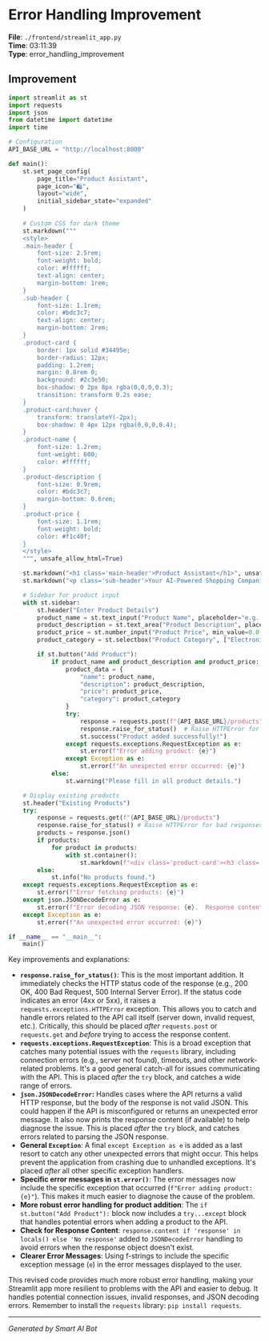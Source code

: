 # Error Handling Improvement

**File**: `./frontend/streamlit_app.py`  
**Time**: 03:11:39  
**Type**: error_handling_improvement

## Improvement

```python
import streamlit as st
import requests
import json
from datetime import datetime
import time

# Configuration
API_BASE_URL = "http://localhost:8000"

def main():
    st.set_page_config(
        page_title="Product Assistant",
        page_icon="🛍️",
        layout="wide",
        initial_sidebar_state="expanded"
    )
    
    # Custom CSS for dark theme
    st.markdown("""
    <style>
    .main-header {
        font-size: 2.5rem;
        font-weight: bold;
        color: #ffffff;
        text-align: center;
        margin-bottom: 1rem;
    }
    .sub-header {
        font-size: 1.1rem;
        color: #bdc3c7;
        text-align: center;
        margin-bottom: 2rem;
    }
    .product-card {
        border: 1px solid #34495e;
        border-radius: 12px;
        padding: 1.2rem;
        margin: 0.8rem 0;
        background: #2c3e50;
        box-shadow: 0 2px 8px rgba(0,0,0,0.3);
        transition: transform 0.2s ease;
    }
    .product-card:hover {
        transform: translateY(-2px);
        box-shadow: 0 4px 12px rgba(0,0,0,0.4);
    }
    .product-name {
        font-size: 1.2rem;
        font-weight: 600;
        color: #ffffff;
    }
    .product-description {
        font-size: 0.9rem;
        color: #bdc3c7;
        margin-bottom: 0.6rem;
    }
    .product-price {
        font-size: 1.1rem;
        font-weight: bold;
        color: #f1c40f;
    }
    </style>
    """, unsafe_allow_html=True)

    st.markdown("<h1 class='main-header'>Product Assistant</h1>", unsafe_allow_html=True)
    st.markdown("<p class='sub-header'>Your AI-Powered Shopping Companion</p>", unsafe_allow_html=True)

    # Sidebar for product input
    with st.sidebar:
        st.header("Enter Product Details")
        product_name = st.text_input("Product Name", placeholder="e.g., 'Gaming Laptop'")
        product_description = st.text_area("Product Description", placeholder="e.g., 'High-performance laptop for gaming and content creation'")
        product_price = st.number_input("Product Price", min_value=0.0, format="%.2f")
        product_category = st.selectbox("Product Category", ["Electronics", "Books", "Home & Kitchen", "Clothing", "Other"])

        if st.button("Add Product"):
            if product_name and product_description and product_price:
                product_data = {
                    "name": product_name,
                    "description": product_description,
                    "price": product_price,
                    "category": product_category
                }
                try:
                    response = requests.post(f"{API_BASE_URL}/products", json=product_data)
                    response.raise_for_status()  # Raise HTTPError for bad responses (4xx or 5xx)
                    st.success("Product added successfully!")
                except requests.exceptions.RequestException as e:
                    st.error(f"Error adding product: {e}")
                except Exception as e:
                    st.error(f"An unexpected error occurred: {e}")
            else:
                st.warning("Please fill in all product details.")

    # Display existing products
    st.header("Existing Products")
    try:
        response = requests.get(f"{API_BASE_URL}/products")
        response.raise_for_status() # Raise HTTPError for bad responses (4xx or 5xx)
        products = response.json()
        if products:
            for product in products:
                with st.container():
                    st.markdown(f"<div class='product-card'><h3 class='product-name'>{product['name']}</h3><p class='product-description'>{product['description']}</p><p class='product-price'>Price: ${product['price']:.2f}</p></div>", unsafe_allow_html=True)
        else:
            st.info("No products found.")
    except requests.exceptions.RequestException as e:
        st.error(f"Error fetching products: {e}")
    except json.JSONDecodeError as e:
        st.error(f"Error decoding JSON response: {e}.  Response content: {response.content if 'response' in locals() else 'No response'}")
    except Exception as e:
        st.error(f"An unexpected error occurred: {e}")

if __name__ == "__main__":
    main()
```

Key improvements and explanations:

* **`response.raise_for_status()`**: This is the most important addition.  It immediately checks the HTTP status code of the response (e.g., 200 OK, 400 Bad Request, 500 Internal Server Error). If the status code indicates an error (4xx or 5xx), it raises a `requests.exceptions.HTTPError` exception.  This allows you to catch and handle errors related to the API call itself (server down, invalid request, etc.).  Critically, this should be placed *after* `requests.post` or `requests.get` and *before* trying to access the response content.
* **`requests.exceptions.RequestException`**:  This is a broad exception that catches many potential issues with the `requests` library, including connection errors (e.g., server not found), timeouts, and other network-related problems.  It's a good general catch-all for issues communicating with the API.  This is placed *after* the `try` block, and catches a wide range of errors.
* **`json.JSONDecodeError`:** Handles cases where the API returns a valid HTTP response, but the body of the response is not valid JSON.  This could happen if the API is misconfigured or returns an unexpected error message.  It also now prints the response content (if available) to help diagnose the issue. This is placed *after* the `try` block, and catches errors related to parsing the JSON response.
* **General `Exception`**:  A final `except Exception as e` is added as a last resort to catch any other unexpected errors that might occur. This helps prevent the application from crashing due to unhandled exceptions.  It's placed *after* all other specific exception handlers.
* **Specific error messages in `st.error()`**: The error messages now include the specific exception that occurred (`f"Error adding product: {e}"`). This makes it much easier to diagnose the cause of the problem.
* **More robust error handling for product addition**: The `if st.button("Add Product"):` block now includes a `try...except` block that handles potential errors when adding a product to the API.
* **Check for Response Content**:  `response.content if 'response' in locals() else 'No response'` added to `JSONDecodeError` handling to avoid errors when the response object doesn't exist.
* **Clearer Error Messages**:  Using f-strings to include the specific exception message (`e`) in the error messages displayed to the user.

This revised code provides much more robust error handling, making your Streamlit app more resilient to problems with the API and easier to debug.  It handles potential connection issues, invalid responses, and JSON decoding errors. Remember to install the `requests` library: `pip install requests`.

---
*Generated by Smart AI Bot*
